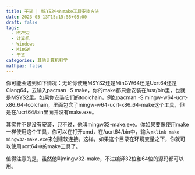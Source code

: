 ```yaml
---
title: 干货 | MSYS2中的make工具安装方法
date: 2023-05-13T15:15:55+08:00
draft: false
tags:
  - MSYS2
  - 计算机
  - Windows
  - MinGW
  - 干货
categories: 其他计算机科学
mathjax: false
---
```


你可能会遇到如下情况：无论你使用MSYS2还是MinGW64还是Ucrt64还是Clang64，去输入pacman -S make，你的make都只会安装在/usr/bin里，也就是MSYS2里。如果你安装它们的toolchain，例如pacman -S mingw-w64-ucrt-x86_64-toolchain，里面包含了mingw-w64-ucrt-x86_64-make这个工具，但是在/ucrt64/bin里面并没有make.exe。

其实并不是没有安装，只不过，他叫mingw32-make.exe。你如果要像使用make一样使用这个工具，你可以在打开cmd，在/ucrt64/bin中，输入`mklink make mingw32-make.exe`来创建软连接。这样，如果这个目录在环境变量之下，你就可以使用ucrt64中的make工具了。

值得注意的是，虽然他叫mingw32-make，不过编译32位和64位的源码都可以用。
